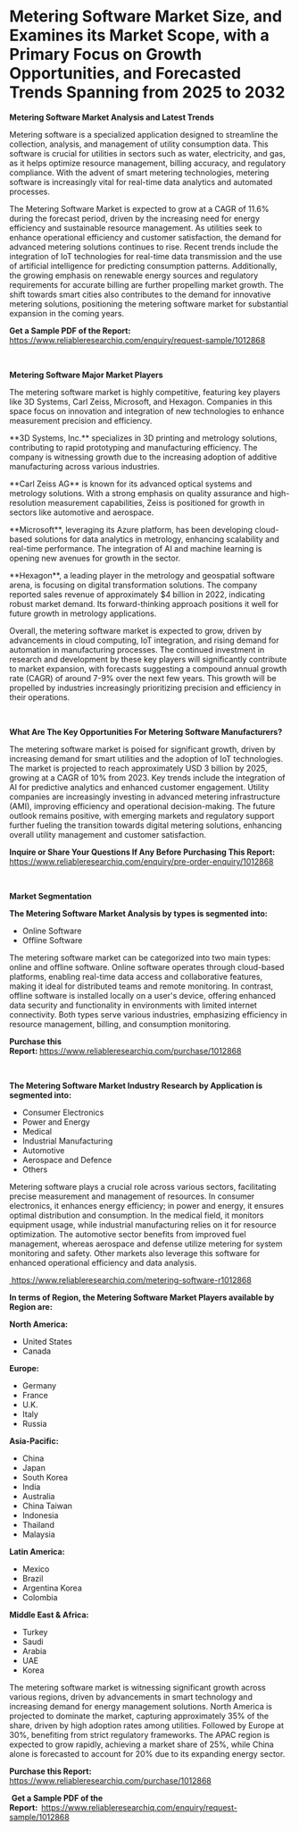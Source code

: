 <p><h1>Metering Software Market Size, and Examines its Market Scope, with a Primary Focus on Growth Opportunities, and Forecasted Trends Spanning from 2025 to 2032</h1></p><p><strong>Metering Software Market Analysis and Latest Trends</strong></p>
<p><p>Metering software is a specialized application designed to streamline the collection, analysis, and management of utility consumption data. This software is crucial for utilities in sectors such as water, electricity, and gas, as it helps optimize resource management, billing accuracy, and regulatory compliance. With the advent of smart metering technologies, metering software is increasingly vital for real-time data analytics and automated processes.</p><p>The Metering Software Market is expected to grow at a CAGR of 11.6% during the forecast period, driven by the increasing need for energy efficiency and sustainable resource management. As utilities seek to enhance operational efficiency and customer satisfaction, the demand for advanced metering solutions continues to rise. Recent trends include the integration of IoT technologies for real-time data transmission and the use of artificial intelligence for predicting consumption patterns. Additionally, the growing emphasis on renewable energy sources and regulatory requirements for accurate billing are further propelling market growth. The shift towards smart cities also contributes to the demand for innovative metering solutions, positioning the metering software market for substantial expansion in the coming years.</p></p>
<p><strong>Get a Sample PDF of the Report:&nbsp;</strong> <a href="https://www.reliableresearchiq.com/enquiry/request-sample/1012868?utm_campaign=2315&utm_medium=2&utm_source=Github&utm_content=ia&utm_term=16042025&utm_id=metering-software">https://www.reliableresearchiq.com/enquiry/request-sample/1012868</a></p>
<p>&nbsp;</p>
<p><strong>Metering Software Major Market Players</strong></p>
<p><p>The metering software market is highly competitive, featuring key players like 3D Systems, Carl Zeiss, Microsoft, and Hexagon. Companies in this space focus on innovation and integration of new technologies to enhance measurement precision and efficiency.</p><p>**3D Systems, Inc.** specializes in 3D printing and metrology solutions, contributing to rapid prototyping and manufacturing efficiency. The company is witnessing growth due to the increasing adoption of additive manufacturing across various industries.</p><p>**Carl Zeiss AG** is known for its advanced optical systems and metrology solutions. With a strong emphasis on quality assurance and high-resolution measurement capabilities, Zeiss is positioned for growth in sectors like automotive and aerospace.</p><p>**Microsoft**, leveraging its Azure platform, has been developing cloud-based solutions for data analytics in metrology, enhancing scalability and real-time performance. The integration of AI and machine learning is opening new avenues for growth in the sector.</p><p>**Hexagon**, a leading player in the metrology and geospatial software arena, is focusing on digital transformation solutions. The company reported sales revenue of approximately $4 billion in 2022, indicating robust market demand. Its forward-thinking approach positions it well for future growth in metrology applications.</p><p>Overall, the metering software market is expected to grow, driven by advancements in cloud computing, IoT integration, and rising demand for automation in manufacturing processes. The continued investment in research and development by these key players will significantly contribute to market expansion, with forecasts suggesting a compound annual growth rate (CAGR) of around 7-9% over the next few years. This growth will be propelled by industries increasingly prioritizing precision and efficiency in their operations.</p></p>
<p>&nbsp;</p>
<p><strong>What Are The Key Opportunities For Metering Software Manufacturers?</strong></p>
<p><p>The metering software market is poised for significant growth, driven by increasing demand for smart utilities and the adoption of IoT technologies. The market is projected to reach approximately USD 3 billion by 2025, growing at a CAGR of 10% from 2023. Key trends include the integration of AI for predictive analytics and enhanced customer engagement. Utility companies are increasingly investing in advanced metering infrastructure (AMI), improving efficiency and operational decision-making. The future outlook remains positive, with emerging markets and regulatory support further fueling the transition towards digital metering solutions, enhancing overall utility management and customer satisfaction.</p></p>
<p><strong>Inquire or Share Your Questions If Any Before Purchasing This Report:</strong> <a href="https://www.reliableresearchiq.com/enquiry/pre-order-enquiry/1012868?utm_campaign=2315&utm_medium=2&utm_source=Github&utm_content=ia&utm_term=16042025&utm_id=metering-software">https://www.reliableresearchiq.com/enquiry/pre-order-enquiry/1012868</a></p>
<p>&nbsp;</p>
<p><strong>Market Segmentation</strong></p>
<p><strong>The Metering Software Market Analysis by types is segmented into:</strong></p>
<p><ul><li>Online Software</li><li>Offline Software</li></ul></p>
<p><p>The metering software market can be categorized into two main types: online and offline software. Online software operates through cloud-based platforms, enabling real-time data access and collaborative features, making it ideal for distributed teams and remote monitoring. In contrast, offline software is installed locally on a user's device, offering enhanced data security and functionality in environments with limited internet connectivity. Both types serve various industries, emphasizing efficiency in resource management, billing, and consumption monitoring.</p></p>
<p><strong>Purchase this Report:&nbsp;</strong><a href="https://www.reliableresearchiq.com/purchase/1012868?utm_campaign=2315&utm_medium=2&utm_source=Github&utm_content=ia&utm_term=16042025&utm_id=metering-software">https://www.reliableresearchiq.com/purchase/1012868</a></p>
<p>&nbsp;</p>
<p><strong>The Metering Software Market Industry Research by Application is segmented into:</strong></p>
<p><ul><li>Consumer Electronics</li><li>Power and Energy</li><li>Medical</li><li>Industrial Manufacturing</li><li>Automotive</li><li>Aerospace and Defence</li><li>Others</li></ul></p>
<p><p>Metering software plays a crucial role across various sectors, facilitating precise measurement and management of resources. In consumer electronics, it enhances energy efficiency; in power and energy, it ensures optimal distribution and consumption. In the medical field, it monitors equipment usage, while industrial manufacturing relies on it for resource optimization. The automotive sector benefits from improved fuel management, whereas aerospace and defense utilize metering for system monitoring and safety. Other markets also leverage this software for enhanced operational efficiency and data analysis.</p></p>
<p><a href="https://www.reliableresearchiq.com/metering-software-r1012868?utm_campaign=2315&utm_medium=2&utm_source=Github&utm_content=ia&utm_term=16042025&utm_id=metering-software">&nbsp;https://www.reliableresearchiq.com/metering-software-r1012868</a></p>
<p><strong>In terms of Region, the Metering Software Market Players available by Region are:</strong></p>
<p>
    <p> <strong> North America: </strong>
        <ul>
            <li>United States</li>
            <li>Canada</li>
        </ul>
        </p> 
    <p> <strong> Europe: </strong>
        <ul>
            <li>Germany</li>
            <li>France</li>
            <li>U.K.</li>
            <li>Italy</li>
            <li>Russia</li>
        </ul>
        </p> 
    <p> <strong> Asia-Pacific: </strong>
        <ul>
            <li>China</li>
            <li>Japan</li>
            <li>South Korea</li>
            <li>India</li>
            <li>Australia</li>
            <li>China Taiwan</li>
            <li>Indonesia</li>
            <li>Thailand</li>
            <li>Malaysia</li>
        </ul>
        </p> 
    <p> <strong> Latin America: </strong>
        <ul>
            <li>Mexico</li>
            <li>Brazil</li>
            <li>Argentina Korea</li>
            <li>Colombia</li>
        </ul>
        </p> 
    <p> <strong> Middle East & Africa: </strong>
        <ul>
            <li>Turkey</li>
            <li>Saudi</li>
            <li>Arabia</li>
            <li>UAE</li>
            <li>Korea</li>
        </ul>
    </p>
    </p>
<p><p>The metering software market is witnessing significant growth across various regions, driven by advancements in smart technology and increasing demand for energy management solutions. North America is projected to dominate the market, capturing approximately 35% of the share, driven by high adoption rates among utilities. Followed by Europe at 30%, benefiting from strict regulatory frameworks. The APAC region is expected to grow rapidly, achieving a market share of 25%, while China alone is forecasted to account for 20% due to its expanding energy sector.</p></p>
<p><strong>Purchase this Report: </strong><a href="https://www.reliableresearchiq.com/purchase/1012868?utm_campaign=2315&utm_medium=2&utm_source=Github&utm_content=ia&utm_term=16042025&utm_id=metering-software">https://www.reliableresearchiq.com/purchase/1012868</a></p>
<p>&nbsp;<strong>Get a Sample PDF of the Report:&nbsp;&nbsp;</strong><a href="https://www.reliableresearchiq.com/enquiry/request-sample/1012868?utm_campaign=2315&utm_medium=2&utm_source=Github&utm_content=ia&utm_term=16042025&utm_id=metering-software">https://www.reliableresearchiq.com/enquiry/request-sample/1012868</a></p>
<p><strong></strong></p>
<p><p></p><p></p><p></p></p>